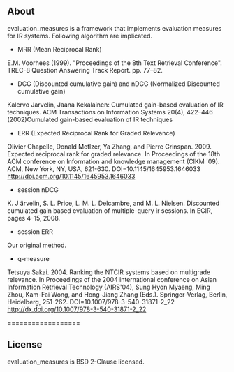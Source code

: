 ## About
evaluation_measures is a framework that implements evaluation measures for IR systems. Following algorithm are implicated.

* MRR (Mean Reciprocal Rank)

E.M. Voorhees (1999). "Proceedings of the 8th Text Retrieval Conference". TREC-8 Question Answering Track Report. pp. 77–82.

* DCG (Discounted cumulative gain) and nDCG (Normalized Discounted cumulative gain)

Kalervo Jarvelin, Jaana Kekalainen: Cumulated gain-based evaluation of IR techniques. ACM Transactions on Information Systems 20(4), 422–446 (2002)Cumulated gain-based evaluation of IR techniques

* ERR (Expected Reciprocal Rank for Graded Relevance)

Olivier Chapelle, Donald Metlzer, Ya Zhang, and Pierre Grinspan. 2009. Expected reciprocal rank for graded relevance. In Proceedings of the 18th ACM conference on Information and knowledge management (CIKM '09). ACM, New York, NY, USA, 621-630. DOI=10.1145/1645953.1646033 
http://doi.acm.org/10.1145/1645953.1646033

* session nDCG

K. J ̈arvelin, S. L. Price, L. M. L. Delcambre, and M. L. Nielsen. Discounted cumulated gain based evaluation of multiple-query ir sessions. In ECIR, pages 4–15, 2008.

* session ERR

Our original method.

* q-measure

Tetsuya Sakai. 2004. Ranking the NTCIR systems based on multigrade relevance. In Proceedings of the 2004 international conference on Asian Information Retrieval Technology (AIRS'04), Sung Hyon Myaeng, Ming Zhou, Kam-Fai Wong, and Hong-Jiang Zhang (Eds.). Springer-Verlag, Berlin, Heidelberg, 251-262. DOI=10.1007/978-3-540-31871-2_22 
http://dx.doi.org/10.1007/978-3-540-31871-2_22

==================
## License
evaluation_measures is BSD 2-Clause licensed. 
